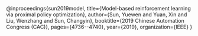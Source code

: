 @inproceedings{sun2019model,
  title={Model-based reinforcement learning via proximal policy optimization},
  author={Sun, Yuewen and Yuan, Xin and Liu, Wenzhang and Sun, Changyin},
  booktitle={2019 Chinese Automation Congress (CAC)},
  pages={4736--4740},
  year={2019},
  organization={IEEE}
}